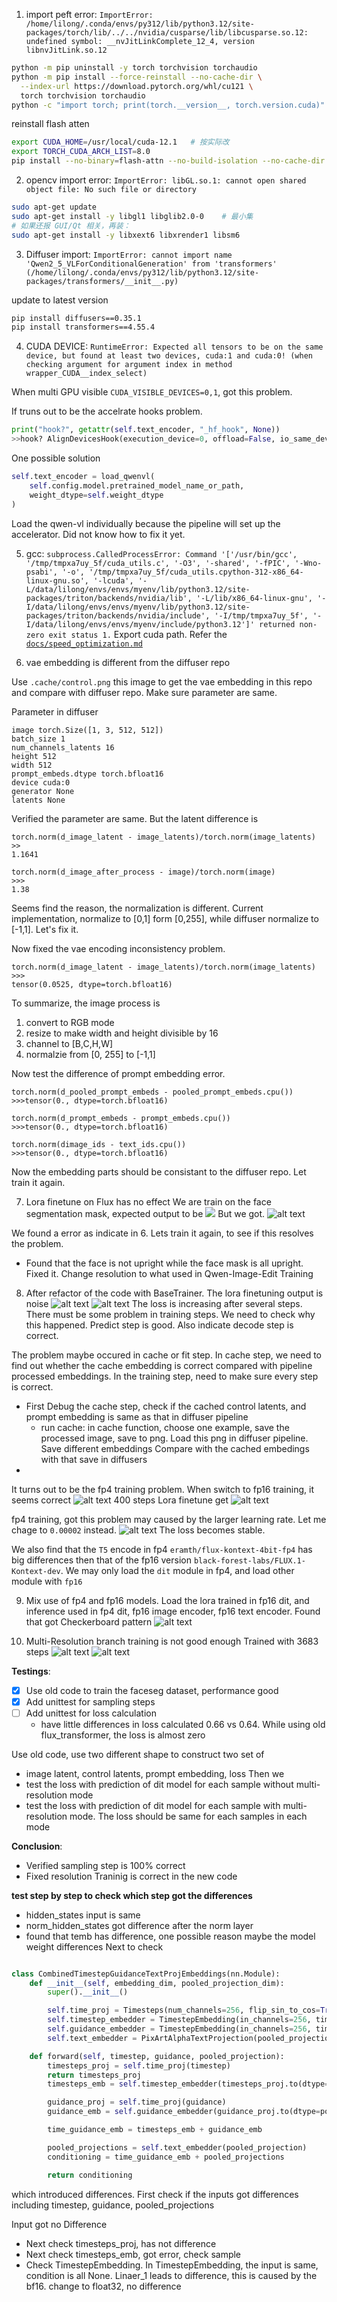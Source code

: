 1. import peft error: `ImportError: /home/lilong/.conda/envs/py312/lib/python3.12/site-packages/torch/lib/../../nvidia/cusparse/lib/libcusparse.so.12: undefined symbol: __nvJitLinkComplete_12_4, version libnvJitLink.so.12`

```bash
python -m pip uninstall -y torch torchvision torchaudio
python -m pip install --force-reinstall --no-cache-dir \
  --index-url https://download.pytorch.org/whl/cu121 \
  torch torchvision torchaudio
python -c "import torch; print(torch.__version__, torch.version.cuda)"
```
reinstall flash atten
```bash
export CUDA_HOME=/usr/local/cuda-12.1   # 按实际改
export TORCH_CUDA_ARCH_LIST=8.0
pip install --no-binary=flash-attn --no-build-isolation --no-cache-dir -v --force-reinstall flash-attn==<match you torch version>
```

2. opencv import error: `ImportError: libGL.so.1: cannot open shared object file: No such file or directory`

```bash
sudo apt-get update
sudo apt-get install -y libgl1 libglib2.0-0    # 最小集
# 如果还报 GUI/Qt 相关，再装：
sudo apt-get install -y libxext6 libxrender1 libsm6
```

3. Diffuser import: `ImportError: cannot import name 'Qwen2_5_VLForConditionalGeneration' from 'transformers' (/home/lilong/.conda/envs/py312/lib/python3.12/site-packages/transformers/__init__.py)`

update to latest version
```bash
pip install diffusers==0.35.1
pip install transformers==4.55.4
```

4. CUDA DEVICE: `RuntimeError: Expected all tensors to be on the same device, but found at least two devices, cuda:1 and cuda:0! (when checking argument for argument index in method wrapper_CUDA__index_select)`

When multi GPU visible `CUDA_VISIBLE_DEVICES=0,1`, got this problem.

If truns out to be the accelrate hooks problem.
```python
print("hook?", getattr(self.text_encoder, "_hf_hook", None))
>>hook? AlignDevicesHook(execution_device=0, offload=False, io_same_device=True, offload_buffers=False, place_submodules=True, skip_keys='past_key_values')
```

One possible solution
```python
self.text_encoder = load_qwenvl(
    self.config.model.pretrained_model_name_or_path,
    weight_dtype=self.weight_dtype
)
```
Load the qwen-vl individually because the pipeline will set up the accelerator. Did not know how to fix it yet.

5. gcc: `subprocess.CalledProcessError: Command '['/usr/bin/gcc', '/tmp/tmpxa7uy_5f/cuda_utils.c', '-O3', '-shared', '-fPIC', '-Wno-psabi', '-o', '/tmp/tmpxa7uy_5f/cuda_utils.cpython-312-x86_64-linux-gnu.so', '-lcuda', '-L/data/lilong/envs/envs/myenv/lib/python3.12/site-packages/triton/backends/nvidia/lib', '-L/lib/x86_64-linux-gnu', '-I/data/lilong/envs/envs/myenv/lib/python3.12/site-packages/triton/backends/nvidia/include', '-I/tmp/tmpxa7uy_5f', '-I/data/lilong/envs/envs/myenv/include/python3.12']' returned non-zero exit status 1.`
Export cuda path. Refer the [`docs/speed_optimization.md`](docs/speed_optimization.md)

6. vae embedding is different from the diffuser repo

Use `.cache/control.png` this image to get the vae embedding in this repo and compare with diffuser repo. Make sure parameter are same.

Parameter in diffuser
```
image torch.Size([1, 3, 512, 512])
batch_size 1
num_channels_latents 16
height 512
width 512
prompt_embeds.dtype torch.bfloat16
device cuda:0
generator None
latents None
```

Verified the parameter are same. But the latent difference is
```
torch.norm(d_image_latent - image_latents)/torch.norm(image_latents)
>>
1.1641
```

```
torch.norm(d_image_after_process - image)/torch.norm(image)
>>>
1.38
```

Seems find the reason, the normalization is different. Current implementation, normalize to [0,1] form [0,255], while diffuser normalize to [-1,1]. Let's fix it.

Now fixed the vae encoding inconsistency problem.
```
torch.norm(d_image_latent - image_latents)/torch.norm(image_latents)
>>>
tensor(0.0525, dtype=torch.bfloat16)
```

To summarize, the image process is
1. convert to RGB mode
2. resize to make width and height divisible by 16
3. channel to [B,C,H,W]
4. normalzie from [0, 255] to [-1,1]

Now test the difference of prompt embedding error.
```
torch.norm(d_pooled_prompt_embeds - pooled_prompt_embeds.cpu())
>>>tensor(0., dtype=torch.bfloat16)

torch.norm(d_prompt_embeds - prompt_embeds.cpu())
>>>tensor(0., dtype=torch.bfloat16)

torch.norm(dimage_ids - text_ids.cpu())
>>>tensor(0., dtype=torch.bfloat16)
```
Now the embedding parts should be consistant to the diffuser repo. Let train it again.

7. Lora finetune on Flux has no effect
We are train on the face segmentation mask, expected output to be
![](images/result_lora_model.jpg)
But we got.
![alt text](images/image-5.png)

We found a error as indicate in 6. Lets train it again, to see if this resolves the problem.

- Found that the face is not upright while the face mask is all upright. Fixed it. Change resolution to what used in Qwen-Image-Edit Training

8. After refactor of the code with BaseTrainer. The lora finetuning output is noise
![alt text](images/image-13.png)
![alt text](images/image-12.png)
The loss is increasing after several steps.
There must be some problem in training steps. We need to check why this happened. Predict step is good. Also indicate decode step is correct.

The problem maybe occured in cache or fit step.
In cache step, we need to find out whether the cache embedding is correct compared with pipeline processed embeddings.
In the training step, need to make sure every step is correct.

- First Debug the cache step, check if the cached control latents, and prompt embedding is same as that in diffuser pipeline
  - run cache:
    in cache function, choose one example, save the processed image, save to png.
    Load this png in diffuser pipeline. Save different embeddings
    Compare with the cached embedings with that save in diffusers
-

It turns out to be the fp4 training problem. When switch to fp16 training, it seems correct
![alt text](images/image-14.png)
400 steps Lora finetune get
![alt text](images/image-15.png)

fp4 training, got this problem may caused by the larger learning rate. Let me chage to
`0.00002` instead.
![alt text](images/image-16.png)
The loss becomes stable.



We also find that the `T5` encode in fp4 `eramth/flux-kontext-4bit-fp4` has big differences then that of the fp16 version `black-forest-labs/FLUX.1-Kontext-dev`. We may only load the `dit` module in fp4, and load other module with `fp16`


9. Mix use of fp4 and fp16 models. Load the lora trained in fp16 dit,  and inference used in fp4 dit, fp16 image encoder, fp16 text encoder. Found that got Checkerboard pattern
![alt text](images/image-17.png)


10. Multi-Resolution branch training is not good enough
Trained with 3683 steps
![alt text](images/060005_4_023834_FEMALE_33_generate.png)
![alt text](images/060028_4_022580_NONE_25_generate.png)

**Testings**:
- [x] Use old code to train the faceseg dataset, performance good
- [x] Add unittest for sampling steps
- [ ] Add unittest for loss calculation
  - have little differences in loss calculated 0.66 vs 0.64. While using old flux_transformer, the loss is almost zero

Use old code, use two different shape to construct two set of
- image latent, control latents, prompt embedding, loss
Then we
- test the loss with prediction of dit model for each sample without multi-resolution mode
- test the loss with prediction of dit model for each sample with multi-resolution mode.
The loss should be same for each samples in each mode

**Conclusion**:
- Verified sampling step is 100\% correct
- Fixed resolution Traninig is correct in the new code

**test step by step to check which step got the differences**
- hidden_states input is same
- norm_hidden_states got difference after the norm layer
- found that temb has difference, one possible reason maybe the model weight differences
Next to check
```python

class CombinedTimestepGuidanceTextProjEmbeddings(nn.Module):
    def __init__(self, embedding_dim, pooled_projection_dim):
        super().__init__()

        self.time_proj = Timesteps(num_channels=256, flip_sin_to_cos=True, downscale_freq_shift=0)
        self.timestep_embedder = TimestepEmbedding(in_channels=256, time_embed_dim=embedding_dim)
        self.guidance_embedder = TimestepEmbedding(in_channels=256, time_embed_dim=embedding_dim)
        self.text_embedder = PixArtAlphaTextProjection(pooled_projection_dim, embedding_dim, act_fn="silu")

    def forward(self, timestep, guidance, pooled_projection):
        timesteps_proj = self.time_proj(timestep)
        return timesteps_proj
        timesteps_emb = self.timestep_embedder(timesteps_proj.to(dtype=pooled_projection.dtype))  # (N, D)

        guidance_proj = self.time_proj(guidance)
        guidance_emb = self.guidance_embedder(guidance_proj.to(dtype=pooled_projection.dtype))  # (N, D)

        time_guidance_emb = timesteps_emb + guidance_emb

        pooled_projections = self.text_embedder(pooled_projection)
        conditioning = time_guidance_emb + pooled_projections

        return conditioning
```
which introduced differences.
First check if the inputs got differences including timestep, guidance, pooled_projections

Input got no Difference
- Next check timesteps_proj, has not difference
- Next check timesteps_emb, got error, check sample
- Check TimestepEmbedding.
  In TimestepEmbedding, the input is same, condition is all None. Linaer_1 leads to difference, this is caused by the bf16. change to float32, no difference
